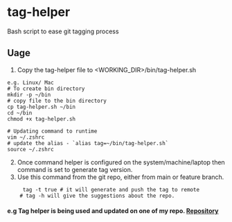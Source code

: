 # tag-helper
Bash script to ease git tagging process

## Uage
1. Copy the tag-helper file to <WORKING_DIR>/bin/tag-helper.sh
```
e.g. Linux/ Mac
# To create bin directory
mkdir -p ~/bin
# copy file to the bin directory
cp tag-helper.sh ~/bin
cd ~/bin
chmod +x tag-helper.sh

# Updating command to runtime
vim ~/.zshrc
# update the alias - `alias tag=~/bin/tag-helper.sh`
source ~/.zshrc
```
2. Once command helper is configured on the system/machine/laptop then command is set to generate tag version.
3. Use this command from the git repo, either from main or feature branch.
```
     tag -t true # it will generate and push the tag to remote
    # tag -h will give the suggestions about the repo.
```

#### e.g Tag helper is being used and updated on one of my repo. <a href="https://github.com/belwals/docker-learning/tags" target="_blank">Repository</a>
